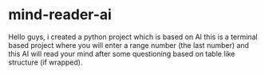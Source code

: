 # mind-reader-ai
Hello guys, i created a python project which is based on AI
this is a terminal based project where you will enter a range number (the last number) and this AI
will read your mind after some questioning based on table like structure (if wrapped).
